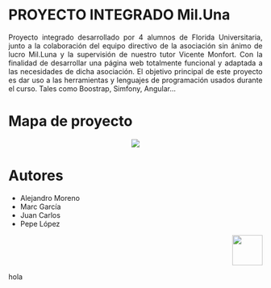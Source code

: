 
 # PROYECTO INTEGRADO Mil.Una

<p align="justify">Proyecto integrado desarrollado por 4 alumnos de Florida Universitaria, junto a la colaboración del equipo directivo de la asociación sin ánimo de lucro Mil.Luna y la supervisión de nuestro tutor Vicente Monfort. Con la finalidad de desarrollar una página web totalmente funcional y adaptada a las necesidades de dicha asociación. El objetivo principal de este proyecto es dar uso a las herramientas y lenguajes de programación usados durante el curso. Tales como Boostrap, Simfony, Angular...</p>

# Mapa de proyecto

<p align="center"><img src="https://github.com/alexms2412/Mil.Una/blob/main/documentos/powdev/media/Mapa%20Mental.jpeg"></p>


# Autores

  - Alejandro Moreno
  - Marc García
  - Juan Carlos
  - Pepe López </p>

<p align="right">
 <img src="https://github.com/alexms2412/Mil.Una/blob/main/media/images/logo.jpeg" width="60"
     height="60"></p>
hola